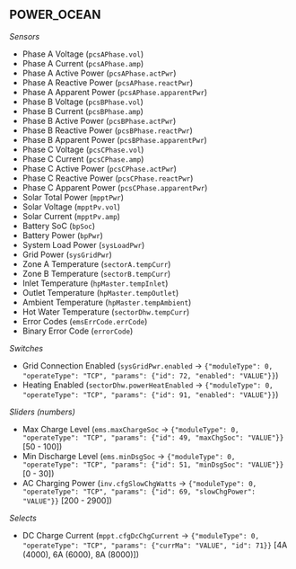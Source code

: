 ## POWER_OCEAN

_Sensors_

- Phase A Voltage (`pcsAPhase.vol`)
- Phase A Current (`pcsAPhase.amp`)
- Phase A Active Power (`pcsAPhase.actPwr`)
- Phase A Reactive Power (`pcsAPhase.reactPwr`)
- Phase A Apparent Power (`pcsAPhase.apparentPwr`)
- Phase B Voltage (`pcsBPhase.vol`)
- Phase B Current (`pcsBPhase.amp`)
- Phase B Active Power (`pcsBPhase.actPwr`)
- Phase B Reactive Power (`pcsBPhase.reactPwr`)
- Phase B Apparent Power (`pcsBPhase.apparentPwr`)
- Phase C Voltage (`pcsCPhase.vol`)
- Phase C Current (`pcsCPhase.amp`)
- Phase C Active Power (`pcsCPhase.actPwr`)
- Phase C Reactive Power (`pcsCPhase.reactPwr`)
- Phase C Apparent Power (`pcsCPhase.apparentPwr`)
- Solar Total Power (`mpptPwr`)
- Solar Voltage (`mpptPv.vol`)
- Solar Current (`mpptPv.amp`)
- Battery SoC (`bpSoc`)
- Battery Power (`bpPwr`)
- System Load Power (`sysLoadPwr`)
- Grid Power (`sysGridPwr`)
- Zone A Temperature (`sectorA.tempCurr`)
- Zone B Temperature (`sectorB.tempCurr`)
- Inlet Temperature (`hpMaster.tempInlet`)
- Outlet Temperature (`hpMaster.tempOutlet`)
- Ambient Temperature (`hpMaster.tempAmbient`)
- Hot Water Temperature (`sectorDhw.tempCurr`)
- Error Codes (`emsErrCode.errCode`)
- Binary Error Code (`errorCode`)

_Switches_

- Grid Connection Enabled (`sysGridPwr.enabled` -> `{"moduleType": 0, "operateType": "TCP", "params": {"id": 72, "enabled": "VALUE"}}`)
- Heating Enabled (`sectorDhw.powerHeatEnabled` -> `{"moduleType": 0, "operateType": "TCP", "params": {"id": 91, "enabled": "VALUE"}}`)

_Sliders (numbers)_

- Max Charge Level (`ems.maxChargeSoc` -> `{"moduleType": 0, "operateType": "TCP", "params": {"id": 49, "maxChgSoc": "VALUE"}}` [50 - 100])
- Min Discharge Level (`ems.minDsgSoc` -> `{"moduleType": 0, "operateType": "TCP", "params": {"id": 51, "minDsgSoc": "VALUE"}}` [0 - 30])
- AC Charging Power (`inv.cfgSlowChgWatts` -> `{"moduleType": 0, "operateType": "TCP", "params": {"id": 69, "slowChgPower": "VALUE"}}` [200 - 2900])

_Selects_

- DC Charge Current (`mppt.cfgDcChgCurrent` -> `{"moduleType": 0, "operateType": "TCP", "params": {"currMa": "VALUE", "id": 71}}` [4A (4000), 6A (6000), 8A (8000)])
